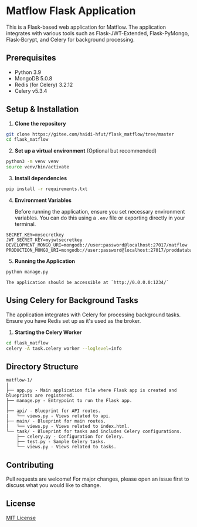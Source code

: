 # Matflow Flask Application

This is a Flask-based web application for Matflow. The application integrates with various tools such as Flask-JWT-Extended, Flask-PyMongo, Flask-Bcrypt, and Celery for background processing.

## Prerequisites

- Python 3.9
- MongoDB 5.0.8
- Redis (for Celery) 3.2.12 
- Celery v5.3.4

## Setup & Installation

1. **Clone the repository**

```bash
git clone https://gitee.com/haidi-hfut/flask_matflow/tree/master
cd flask_matflow
```

2. **Set up a virtual environment** (Optional but recommended)

```bash
python3 -m venv venv
source venv/bin/activate
```

3. **Install dependencies**

```bash
pip install -r requirements.txt
```

4. **Environment Variables**

    Before running the application, ensure you set necessary environment variables. You can do this using a `.env` file or exporting directly in your terminal.

```env
SECRET_KEY=mysecretkey
JWT_SECRET_KEY=myjwtsecretkey
DEVELOPMENT_MONGO_URI=mongodb://user:password@localhost:27017/matflow
PRODUCTION_MONGO_URI=mongodb://user:password@localhost:27017/proddatabase
```

5. **Running the Application**

```bash
python manage.py
```

    The application should be accessible at `http://0.0.0.0:1234/`

## Using Celery for Background Tasks

The application integrates with Celery for processing background tasks. Ensure you have Redis set up as it's used as the broker.

1. **Starting the Celery Worker**

```bash
cd flask_matflow
celery -A task.celery worker --loglevel=info
```

## Directory Structure

```
matflow-1/
│
├── app.py - Main application file where Flask app is created and blueprints are registered.
├── manage.py - Entrypoint to run the Flask app.
│
├── api/ - Blueprint for API routes.
|   └── views.py - Views related to api.
├── main/ - Blueprint for main routes.
|   └── views.py - Views related to index.html.
└── task/ - Blueprint for tasks and includes Celery configurations.
    ├── celery.py - Configuration for Celery.
    ├── test.py - Sample Celery tasks.
    └── views.py - Views related to tasks.
```

## Contributing

Pull requests are welcome! For major changes, please open an issue first to discuss what you would like to change.

## License

[MIT License](LICENSE)

```

